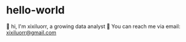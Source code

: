 # hello-world
🌱 hi, I'm xixiluorr, a growing data analyst
👻 You can reach me via email: xixiluorr@gmail.com
